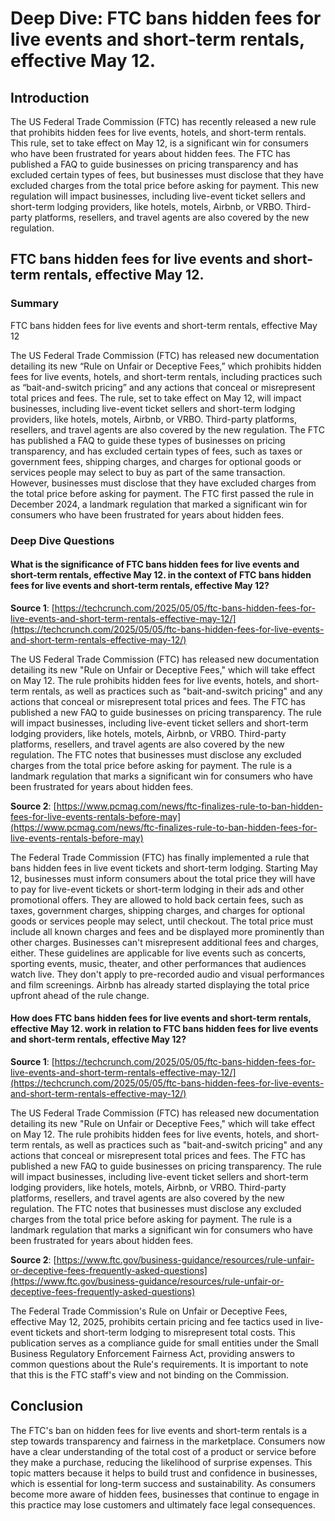 # Deep Dive: FTC bans hidden fees for live events and short-term rentals, effective May 12.


## Introduction

The US Federal Trade Commission (FTC) has recently released a new rule that prohibits hidden fees for live events, hotels, and short-term rentals. This rule, set to take effect on May 12, is a significant win for consumers who have been frustrated for years about hidden fees. The FTC has published a FAQ to guide businesses on pricing transparency and has excluded certain types of fees, but businesses must disclose that they have excluded charges from the total price before asking for payment. This new regulation will impact businesses, including live-event ticket sellers and short-term lodging providers, like hotels, motels, Airbnb, or VRBO. Third-party platforms, resellers, and travel agents are also covered by the new regulation.


## FTC bans hidden fees for live events and short-term rentals, effective May 12.

### Summary
FTC bans hidden fees for live events and short-term rentals, effective May 12

The US Federal Trade Commission (FTC) has released new documentation detailing its new “Rule on Unfair or Deceptive Fees,” which prohibits hidden fees for live events, hotels, and short-term rentals, including practices such as “bait-and-switch pricing” and any actions that conceal or misrepresent total prices and fees. The rule, set to take effect on May 12, will impact businesses, including live-event ticket sellers and short-term lodging providers, like hotels, motels, Airbnb, or VRBO. Third-party platforms, resellers, and travel agents are also covered by the new regulation. The FTC has published a FAQ to guide these types of businesses on pricing transparency, and has excluded certain types of fees, such as taxes or government fees, shipping charges, and charges for optional goods or services people may select to buy as part of the same transaction. However, businesses must disclose that they have excluded charges from the total price before asking for payment. The FTC first passed the rule in December 2024, a landmark regulation that marked a significant win for consumers who have been frustrated for years about hidden fees.


### Deep Dive Questions

#### What is the significance of FTC bans hidden fees for live events and short-term rentals, effective May 12. in the context of FTC bans hidden fees for live events and short-term rentals, effective May 12?

**Source 1**: [https://techcrunch.com/2025/05/05/ftc-bans-hidden-fees-for-live-events-and-short-term-rentals-effective-may-12/](https://techcrunch.com/2025/05/05/ftc-bans-hidden-fees-for-live-events-and-short-term-rentals-effective-may-12/)

The US Federal Trade Commission (FTC) has released new documentation detailing its new "Rule on Unfair or Deceptive Fees," which will take effect on May 12. The rule prohibits hidden fees for live events, hotels, and short-term rentals, as well as practices such as "bait-and-switch pricing" and any actions that conceal or misrepresent total prices and fees. The FTC has published a new FAQ to guide businesses on pricing transparency. The rule will impact businesses, including live-event ticket sellers and short-term lodging providers, like hotels, motels, Airbnb, or VRBO. Third-party platforms, resellers, and travel agents are also covered by the new regulation. The FTC notes that businesses must disclose any excluded charges from the total price before asking for payment. The rule is a landmark regulation that marks a significant win for consumers who have been frustrated for years about hidden fees.


**Source 2**: [https://www.pcmag.com/news/ftc-finalizes-rule-to-ban-hidden-fees-for-live-events-rentals-before-may](https://www.pcmag.com/news/ftc-finalizes-rule-to-ban-hidden-fees-for-live-events-rentals-before-may)

The Federal Trade Commission (FTC) has finally implemented a rule that bans hidden fees in live event tickets and short-term lodging. Starting May 12, businesses must inform consumers about the total price they will have to pay for live-event tickets or short-term lodging in their ads and other promotional offers. They are allowed to hold back certain fees, such as taxes, government charges, shipping charges, and charges for optional goods or services people may select, until checkout. The total price must include all known charges and fees and be displayed more prominently than other charges. Businesses can't misrepresent additional fees and charges, either. These guidelines are applicable for live events such as concerts, sporting events, music, theater, and other performances that audiences watch live. They don't apply to pre-recorded audio and visual performances and film screenings. Airbnb has already started displaying the total price upfront ahead of the rule change.


#### How does FTC bans hidden fees for live events and short-term rentals, effective May 12. work in relation to FTC bans hidden fees for live events and short-term rentals, effective May 12?

**Source 1**: [https://techcrunch.com/2025/05/05/ftc-bans-hidden-fees-for-live-events-and-short-term-rentals-effective-may-12/](https://techcrunch.com/2025/05/05/ftc-bans-hidden-fees-for-live-events-and-short-term-rentals-effective-may-12/)

The US Federal Trade Commission (FTC) has released new documentation detailing its new "Rule on Unfair or Deceptive Fees," which will take effect on May 12. The rule prohibits hidden fees for live events, hotels, and short-term rentals, as well as practices such as "bait-and-switch pricing" and any actions that conceal or misrepresent total prices and fees. The FTC has published a new FAQ to guide businesses on pricing transparency. The rule will impact businesses, including live-event ticket sellers and short-term lodging providers, like hotels, motels, Airbnb, or VRBO. Third-party platforms, resellers, and travel agents are also covered by the new regulation. The FTC notes that businesses must disclose any excluded charges from the total price before asking for payment. The rule is a landmark regulation that marks a significant win for consumers who have been frustrated for years about hidden fees.


**Source 2**: [https://www.ftc.gov/business-guidance/resources/rule-unfair-or-deceptive-fees-frequently-asked-questions](https://www.ftc.gov/business-guidance/resources/rule-unfair-or-deceptive-fees-frequently-asked-questions)

The Federal Trade Commission's Rule on Unfair or Deceptive Fees, effective May 12, 2025, prohibits certain pricing and fee tactics used in live-event tickets and short-term lodging to misrepresent total costs. This publication serves as a compliance guide for small entities under the Small Business Regulatory Enforcement Fairness Act, providing answers to common questions about the Rule's requirements. It is important to note that this is the FTC staff's view and not binding on the Commission.


## Conclusion

The FTC's ban on hidden fees for live events and short-term rentals is a step towards transparency and fairness in the marketplace. Consumers now have a clear understanding of the total cost of a product or service before they make a purchase, reducing the likelihood of surprise expenses. This topic matters because it helps to build trust and confidence in businesses, which is essential for long-term success and sustainability. As consumers become more aware of hidden fees, businesses that continue to engage in this practice may lose customers and ultimately face legal consequences.